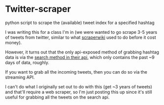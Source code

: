 # Twitter-scraper
python script to scrape the (available) tweet index for a specified hashtag

I was writing this for a class I'm in (we were wanted to go scrape 3-5 years of tweets from twitter, similar to what [scraperwiki](https://scraperwiki.com) used to do before it cost money).

However, it turns out that the only api-exposed method of grabbing hashtag data is via the [search method in their api](https://dev.twitter.com/rest/reference/get/search/tweets), which only contains the past ~9 days of data, roughly. 

If you want to grab all the incoming tweets, then you can do so via the streaming API.

I can't do what I originally set out to do with this (get ~3 years of tweets) and that'll require a web scraper, so I'm just posting this up since it's still useful for grabbing all the tweets on the search api.
